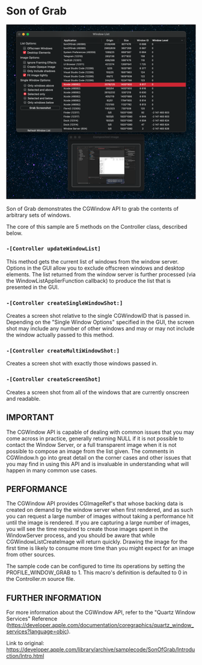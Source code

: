# Son of Grab

<p align="center">
<img src="Screenshot.png" width="894" alt="Screenshot">
</p>

Son of Grab demonstrates the CGWindow API to grab the contents of arbitrary sets of windows.

The core of this sample are 5 methods on the Controller class, described below.

### `-[Controller updateWindowList]`
This method gets the current list of windows from the window server. Options in the GUI allow you to exclude offscreen windows and desktop elements. The list returned from the window server is further processed (via the WindowListApplierFunction callback) to produce the list that is presented in the GUI.

### `-[Controller createSingleWindowShot:]`
Creates a screen shot relative to the single CGWindowID that is passed in. Depending on the "Single Window Options" specified in the GUI, the screen shot may include any number of other windows and may or may not include the window actually passed to this method.

### `-[Controller createMultiWindowShot:]`
Creates a screen shot with exactly those windows passed in.

### `-[Controller createScreenShot]`
Creates a screen shot from all of the windows that are currently onscreen and readable.

## IMPORTANT

The CGWindow API is capable of dealing with common issues that you may come across in practice, generally returning NULL if it is not possible to contact the Window Server, or a full transparent image when it is not possible to compose an image from the list given. The comments in CGWindow.h go into great detail on the corner cases and other issues that you may find in using this API and is invaluable in understanding what will happen in many common use cases.

## PERFORMANCE

The CGWindow API provides CGImageRef's that whose backing data is created on demand by the window server when first rendered, and as such you can request a large number of images without taking a performance hit until the image is rendered. If you are capturing a large number of images, you will see the time required to create those images spent in the WindowServer process, and you should be aware that while CGWindowListCreateImage will return quickly. Drawing the image for the first time is likely to consume more time than you might expect for an image from other sources.

The sample code can be configured to time its operations by setting the PROFILE_WINDOW_GRAB to 1. This macro's definition is defaulted to 0 in the Controller.m source file.

## FURTHER INFORMATION

For more information about the CGWindow API, refer to the "Quartz Window Services" Reference (<https://developer.apple.com/documentation/coregraphics/quartz_window_services?language=objc>).

Link to original: https://developer.apple.com/library/archive/samplecode/SonOfGrab/Introduction/Intro.html
